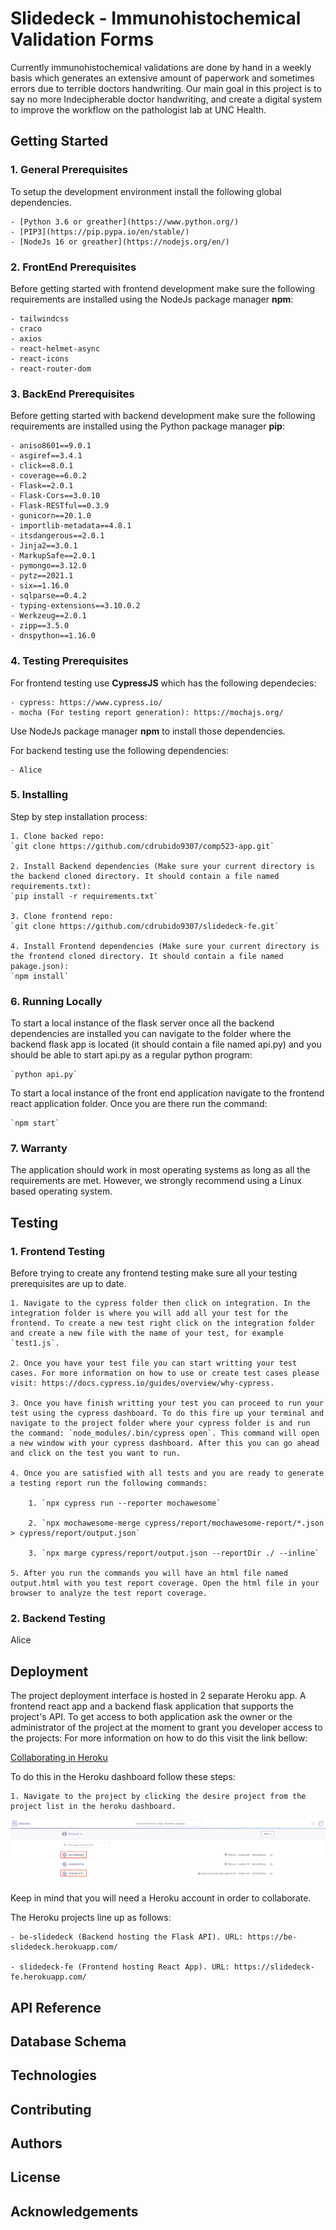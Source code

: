 # Slidedeck - Immunohistochemical Validation Forms

Currently immunohistochemical validations are done by hand in a weekly basis which generates an extensive amount of paperwork and sometimes errors due to terrible doctors handwriting. Our main goal in this project is to say no more Indecipherable doctor handwriting, and create a digital system to improve the workflow on the pathologist lab at UNC Health.

## Getting Started

### 1. General Prerequisites
To setup the development environment install the following global dependencies.

    - [Python 3.6 or greather](https://www.python.org/)
    - [PIP3](https://pip.pypa.io/en/stable/)
    - [NodeJs 16 or greather](https://nodejs.org/en/)

### 2. FrontEnd Prerequisites
Before getting started with frontend development make sure the following requirements are installed using the NodeJs package manager **npm**:

    - tailwindcss
    - craco
    - axios
    - react-helmet-async
    - react-icons
    - react-router-dom

### 3. BackEnd Prerequisites
Before getting started with backend development make sure the following requirements are installed using the Python package manager **pip**:

    - aniso8601==9.0.1
    - asgiref==3.4.1
    - click==8.0.1
    - coverage==6.0.2
    - Flask==2.0.1
    - Flask-Cors==3.0.10
    - Flask-RESTful==0.3.9
    - gunicorn==20.1.0
    - importlib-metadata==4.8.1
    - itsdangerous==2.0.1
    - Jinja2==3.0.1
    - MarkupSafe==2.0.1
    - pymongo==3.12.0
    - pytz==2021.1
    - six==1.16.0
    - sqlparse==0.4.2
    - typing-extensions==3.10.0.2
    - Werkzeug==2.0.1
    - zipp==3.5.0
    - dnspython==1.16.0

### 4. Testing Prerequisites
For frontend testing use **CypressJS** which has the following dependecies:

    - cypress: https://www.cypress.io/
    - mocha (For testing report generation): https://mochajs.org/

Use NodeJs package manager **npm** to install those dependencies.

For backend testing use the following dependencies:

    - Alice

### 5. Installing
Step by step installation process:

    1. Clone backed repo: 
    `git clone https://github.com/cdrubido9307/comp523-app.git`

    2. Install Backend dependencies (Make sure your current directory is the backend cloned directory. It should contain a file named requirements.txt):
    `pip install -r requirements.txt`

    3. Clone frontend repo:
    `git clone https://github.com/cdrubido9307/slidedeck-fe.git`

    4. Install Frontend dependencies (Make sure your current directory is the frontend cloned directory. It should contain a file named pakage.json):
    `npm install`


### 6. Running Locally
To start a local instance of the flask server once all the backend dependencies are installed you can navigate to the folder where the backend flask app is located (it should contain a file named api.py) and you should be able to start api.py as a regular python program:

    `python api.py`

To start a local instance of the front end application navigate to the frontend react application folder. Once you are there run the command:

    `npm start`

### 7. Warranty
The application should work in most operating systems as long as all the requirements are met. However, we strongly recommend using a Linux based operating system.

## Testing

### 1. Frontend Testing
Before trying to create any frontend testing make sure all your testing prerequisites are up to date.

    1. Navigate to the cypress folder then click on integration. In the integration folder is where you will add all your test for the frontend. To create a new test right click on the integration folder and create a new file with the name of your test, for example `test1.js`.

    2. Once you have your test file you can start writting your test cases. For more information on how to use or create test cases please visit: https://docs.cypress.io/guides/overview/why-cypress.

    3. Once you have finish writting your test you can proceed to run your test using the cypress dashboard. To do this fire up your terminal and navigate to the project folder where your cypress folder is and run the command: `node_modules/.bin/cypress open`. This command will open a new window with your cypress dashboard. After this you can go ahead and click on the test you want to run.

    4. Once you are satisfied with all tests and you are ready to generate a testing report run the following commands:

        1. `npx cypress run --reporter mochawesome`

        2. `npx mochawesome-merge cypress/report/mochawesome-report/*.json > cypress/report/output.json`

        3. `npx marge cypress/report/output.json --reportDir ./ --inline`

    5. After you run the commands you will have an html file named output.html with you test report coverage. Open the html file in your browser to analyze the test report coverage.

### 2. Backend Testing
Alice

## Deployment
The project deployment interface is hosted in 2 separate Heroku app. A frontend react app and a backend flask application that supports the project's API. To get access to both application ask the owner or the administrator of the project at the moment to grant you developer access to the projects: For more information on how to do this visit the link bellow:

[Collaborating in Heroku](https://devcenter.heroku.com/articles/collaborating)

To do this in the Heroku dashboard follow these steps:

    1. Navigate to the project by clicking the desire project from the project list in the heroku dashboard.

![This is an image](md-img/projects.png)

Keep in mind that you will need a Heroku account in order to collaborate.

The Heroku projects line up as follows:

    - be-slidedeck (Backend hosting the Flask API). URL: https://be-slidedeck.herokuapp.com/
    
    - slidedeck-fe (Frontend hosting React App). URL: https://slidedeck-fe.herokuapp.com/

## API Reference

## Database Schema

## Technologies

## Contributing

## Authors

## License

## Acknowledgements

